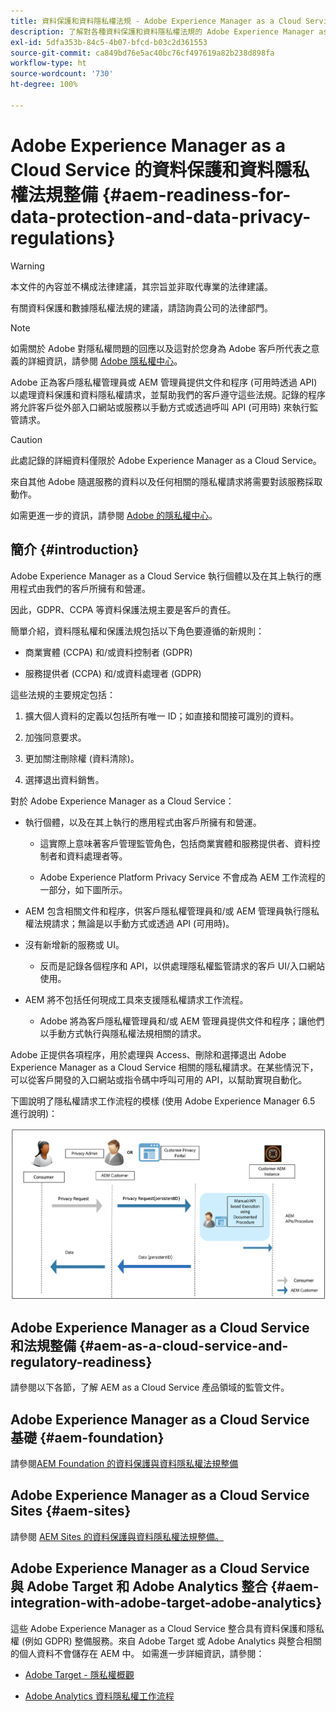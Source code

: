 ```yaml
---
title: 資料保護和資料隱私權法規 - Adobe Experience Manager as a Cloud Service 整備
description: 了解對各種資料保護和資料隱私權法規的 Adobe Experience Manager as a Cloud Service 支援；包括歐盟一般資料保護規範 (GDPR)、加州消費者隱私法，以及在實施新的 AEM as a Cloud Service 專案時如何遵守。
exl-id: 5dfa353b-84c5-4b07-bfcd-b03c2d361553
source-git-commit: ca849bd76e5ac40bc76cf497619a82b238d898fa
workflow-type: ht
source-wordcount: '730'
ht-degree: 100%

---
```


# Adobe Experience Manager as a Cloud Service 的資料保護和資料隱私權法規整備 {#aem-readiness-for-data-protection-and-data-privacy-regulations}

>[!WARNING]
>
>本文件的內容並不構成法律建議，其宗旨並非取代專業的法律建議。
>
>有關資料保護和數據隱私權法規的建議，請諮詢貴公司的法律部門。

>[!NOTE]
>
>如需關於 Adobe 對隱私權問題的回應以及這對於您身為 Adobe 客戶所代表之意義的詳細資訊，請參閱 [Adobe 隱私權中心](https://www.adobe.com/tw/privacy.html)。

Adobe 正為客戶隱私權管理員或 AEM 管理員提供文件和程序 (可用時透過 API) 以處理資料保護和資料隱私權請求，並幫助我們的客戶遵守這些法規。記錄的程序將允許客戶從外部入口網站或服務以手動方式或透過呼叫 API (可用時) 來執行監管請求。

>[!CAUTION]
>
>此處記錄的詳細資料僅限於 Adobe Experience Manager as a Cloud Service。
>
>來自其他 Adobe 隨選服務的資料以及任何相關的隱私權請求將需要對該服務採取動作。
>
>如需更進一步的資訊，請參閱 [Adobe 的隱私權中心](https://www.adobe.com/tw/privacy.html)。

## 簡介 {#introduction}

Adobe Experience Manager as a Cloud Service 執行個體以及在其上執行的應用程式由我們的客戶所擁有和營運。

因此，GDPR、CCPA 等資料保護法規主要是客戶的責任。

簡單介紹，資料隱私權和保護法規包括以下角色要遵循的新規則：

* 商業實體 (CCPA) 和/或資料控制者 (GDPR)

* 服務提供者 (CCPA) 和/或資料處理者 (GDPR)

這些法規的主要規定包括：

1. 擴大個人資料的定義以包括所有唯一 ID；如直接和間接可識別的資料。

2. 加強同意要求。

3. 更加關注刪除權 (資料清除)。

4. 選擇退出資料銷售。

對於 Adobe Experience Manager as a Cloud Service：

* 執行個體，以及在其上執行的應用程式由客戶所擁有和營運。

   * 這實際上意味著客戶管理監管角色，包括商業實體和服務提供者、資料控制者和資料處理者等。

   * Adobe Experience Platform Privacy Service 不會成為 AEM 工作流程的一部分，如下圖所示。

* AEM 包含相關文件和程序，供客戶隱私權管理員和/或 AEM 管理員執行隱私權法規請求；無論是以手動方式或透過 API (可用時)。

* 沒有新增新的服務或 UI。

   * 反而是記錄各個程序和 API，以供處理隱私權監管請求的客戶 UI/入口網站使用。

* AEM 將不包括任何現成工具來支援隱私權請求工作流程。

   * Adobe 將為客戶隱私權管理員和/或 AEM 管理員提供文件和程序；讓他們以手動方式執行與隱私權法規相關的請求。

Adobe 正提供各項程序，用於處理與 Access、刪除和選擇退出 Adobe Experience Manager as a Cloud Service 相關的隱私權請求。在某些情況下，可以從客戶開發的入口網站或指令碼中呼叫可用的 API，以幫助實現自動化。

下圖說明了隱私權請求工作流程的模樣 (使用 Adobe Experience Manager 6.5 進行說明)：

![資料保護和隱私權](assets/data-protection-and-privacy-01.png)

## Adobe Experience Manager as a Cloud Service 和法規整備 {#aem-as-a-cloud-service-and-regulatory-readiness}

請參閱以下各節，了解 AEM as a Cloud Service 產品領域的監管文件。

## Adobe Experience Manager as a Cloud Service 基礎 {#aem-foundation}

請參閱[AEM Foundation 的資料保護與資料隱私權法規整備](/help/compliance/data-privacy-and-protection-readiness/foundation-readiness.md)

## Adobe Experience Manager as a Cloud Service Sites {#aem-sites}

請參閱 [AEM Sites 的資料保護與資料隱私權法規整備。](/help/compliance/data-privacy-and-protection-readiness/sites-readiness.md)

## Adobe Experience Manager as a Cloud Service 與 Adobe Target 和 Adobe Analytics 整合 {#aem-integration-with-adobe-target-adobe-analytics}

這些 Adobe Experience Manager as a Cloud Service 整合具有資料保護和隱私權 (例如 GDPR) 整備服務。來自 Adobe Target 或 Adobe Analytics 與整合相關的個人資料不會儲存在 AEM 中。
如需進一步詳細資訊，請參閱：

* [Adobe Target - 隱私權概觀](https://experienceleague.adobe.com/docs/target/using/implement-target/before-implement/privacy/privacy.html)

* [Adobe Analytics 資料隱私權工作流程](https://experienceleague.adobe.com/docs/analytics/admin/data-governance/an-gdpr-workflow.html)
